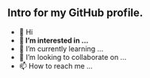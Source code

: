 ## Intro for my GitHub profile.

* 👋 Hi
* **👀 I’m interested in ...**
* 🌱 I’m currently learning ...
* 💞️ I’m looking to collaborate on ...
* 📫 How to reach me ...
